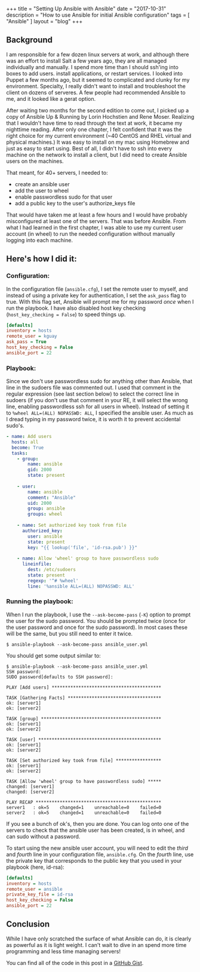 +++
title = "Setting Up Ansible with Ansible"
date = "2017-10-31"
description = "How to use Ansible for initial Ansible configuration"
tags = [ "Ansible" ]
layout = "blog"
+++

## Background

I am responsible for a few dozen linux servers at work, and although there was an effort to install Salt a few years ago, they are all managed individually and manually. I spend more time than I should ssh'ing into boxes to add users. install applications, or restart services. I looked into Puppet a few months ago, but it seemed to complicated and clunky for my environment. Specialty, I really didn't want to install and troubleshoot the client on dozens of serveres. A few people had recommended Ansible to me, and it looked like a gerat option.
<!-- more -->
After waiting two months for the second edition to come out, I picked up a copy of Ansible Up & Running by Lorin Hochstien and Rene Moser. Realizing that I wouldn't have time to read through the text at work, it became my nighttime reading. After only one chapter, I felt confident that it was the right choice for my current environment (~40 CentOS and RHEL virtual and physical machines.) It was easy to install on my mac using Homebrew and just as easy to start using. Best of all, I didn't have to ssh into every machine on the network to install a client, but I did need to create Ansible users on the machines.

That meant, for 40+ servers, I needed to:
 - create an ansible user
 - add the user to wheel
 - enable passwordless sudo for that user
 - add a public key to the user's authorize_keys file

That would have taken me at least a few hours and I would have probably misconfigured at least one of the servers. That was before Ansible. From what I had learned in the first chapter, I was able to use my current user account (in wheel) to run the needed configuration without manually logging into each machine.

## Here's how I did it:

### Configuration:

In the configuration file (`ansible.cfg`), I set the remote user to myself, and instead of using a private key for authentication, I set the `ask_pass` flag to true. With this flag set, Ansible will prompt me for my password *once* when I run the playbook. I have also disabled host key checking (`host_key_checking = False`) to speed things up.

```ini
[defaults]
inventory = hosts
remote_user = kguay
ask_pass = True
host_key_checking = False
ansible_port = 22
```

### Playbook:
Since we don't use passwordless sudo for anything other than Ansible, that line in the sudoers file was commented out. I used that comment in the regular expression (see last section below) to select the correct line in sudoers (if you don't use that comment in your RE, it will select the wrong line, enabling passwordless ssh for all users in wheel). Instead of setting it to `%wheel ALL=(ALL) NOPASSWD: ALL`, I specified the ansible user. As much as I dread typing in my password twice, it is worth it to prevent accidental sudo's.

```yaml
- name: Add users
  hosts: all
  become: True
  tasks:
    - group:
        name: ansible
        gid: 2000
        state: present
    
    - user:
        name: ansible
        comment: "Ansible"
        uid: 2000
        group: ansible
        groups: wheel
    
    - name: Set authorized key took from file
      authorized_key:
        user: ansible
        state: present
        key: "{{ lookup('file', 'id-rsa.pub') }}"
    
    - name: Allow 'wheel' group to have passwordless sudo
      lineinfile:
        dest: /etc/sudoers
        state: present
        regexp: '^# %wheel'
        line: '%ansible ALL=(ALL) NOPASSWD: ALL'
```

### Running the playbook:

When I run the playbook, I use the `--ask-become-pass` (`-K`) option to prompt the user for the sudo password. You should be prompted twice (once for the user password and once for the sudo password). In most cases these will be the same, but you still need to enter it twice.

```
$ ansible-playbook --ask-become-pass ansible_user.yml
```

You should get some output similar to:

```
$ ansible-playbook --ask-become-pass ansible_user.yml
SSH password:
SUDO password[defaults to SSH password]:

PLAY [Add users] *****************************************

TASK [Gathering Facts] ***********************************
ok: [server1]
ok: [server2]

TASK [group] *********************************************
ok: [server1]
ok: [server2]

TASK [user] **********************************************
ok: [server1]
ok: [server2]

TASK [Set authorized key took from file] *****************
ok: [server1]
ok: [server2]

TASK [Allow 'wheel' group to have passwordless sudo] *****
changed: [server1]
changed: [server2]

PLAY RECAP ***********************************************
server1   : ok=5    changed=1    unreachable=0    failed=0
server2   : ok=5    changed=1    unreachable=0    failed=0
```

If you see a bunch of ok's, then you are done. You can log onto one of the servers to check that the ansible user has been created, is in wheel, and can sudo without a password.

To start using the new ansible user account, you will need to edit the *third* and *fourth* line in your configuration file, `ansible.cfg`. On the *fourth* line, use the private key that corresponds to the public key that you used in your playbook (here, id-rsa):

```ini
[defaults]
inventory = hosts
remote_user = ansible
private_key_file = id-rsa
host_key_checking = False
ansible_port = 22
```

## Conclusion

While I have only scratched the surface of what Ansible can do, it is clearly as powerful as it is light weight. I can't wait to dive in an spend more time programming and less time managing servers!

You can find all of the code in this post in a [ GitHub Gist](https://gist.github.com/kguay/7c3122aedb1b19eba69fc3fbe5c420de).

<!-- This code is available as a [Gist](https://gist.github.com/kguay/7c3122aedb1b19eba69fc3fbe5c420de). -->